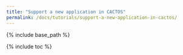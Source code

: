```yaml
---
title: "Support a new application in CACTOS"
permalink: /docs/tutorials/support-a-new-application-in-cactos/
---
```


{% include base_path %}

{% include toc %}